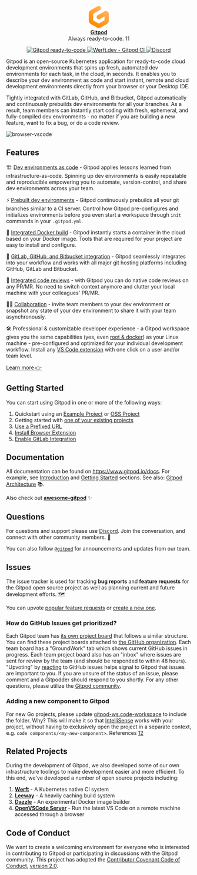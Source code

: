 <p align="center">
  <a href="https://www.gitpod.io">
    <img src="https://raw.githubusercontent.com/gitpod-io/gitpod/master/components/dashboard/src/icons/gitpod.svg" alt="Gitpod Logo" height="60" />
    <br />
    <strong>Gitpod</strong>
  </a>
  <br />
  <span>Always ready-to-code.</span> 11
</p>
<p align="center">
  <a href="https://gitpod.io/from-referrer/">
    <img src="https://img.shields.io/badge/Gitpod-ready--to--code-908a85?logo=gitpod" alt="Gitpod ready-to-code" />
  </a>
  <a href="https://werft.gitpod-dev.com/">
    <img src="https://img.shields.io/badge/Werft.dev-CI--builds-green" alt="Werft.dev - Gitpod CI" />
  </a>
  <a href="https://www.gitpod.io/chat">
    <img src="https://img.shields.io/discord/816244985187008514" alt="Discord" />
  </a>
</p>

Gitpod is an open-source Kubernetes application for ready-to-code cloud development environments that spins up fresh, automated dev environments
for each task, in the cloud, in seconds. It enables you to describe your dev environment as code and start instant, remote and cloud development environments directly from your browser or your Desktop IDE.

Tightly integrated with GitLab, GitHub, and Bitbucket, Gitpod automatically and continuously prebuilds dev environments for all your branches. As a result, team members can instantly start coding with fresh, ephemeral, and fully-compiled dev environments - no matter if you are building a new feature, want to fix a bug, or do a code review.

![browser-vscode](https://user-images.githubusercontent.com/22498066/135150975-23bba3a6-f099-48c5-83ed-a1a6627ff0e9.png)

## Features

🏗 [Dev environments as code](https://www.gitpod.io/docs/#-dev-environments-as-code) - Gitpod applies lessons learned from infrastructure-as-code. Spinning up dev environments is easily repeatable and reproducible empowering you to automate, version-control, and share dev environments across your team.

⚡️ [Prebuilt dev environments](https://www.gitpod.io/docs/#prebuilds) - Gitpod continuously prebuilds all your git branches similar to a CI server. Control how Gitpod pre-configures and initializes environments before you even start a workspace through `init` commands in your `.gitpod.yml`.

🐳 [Integrated Docker build](https://www.gitpod.io/docs/config-docker/) - Gitpod instantly starts a container in the cloud based on your Docker image. Tools that are required for your project are easy to install and configure.

👐 [GitLab, GitHub, and Bitbucket integration](https://www.gitpod.io/docs/integrations/) - Gitpod seamlessly integrates into your workflow and works with all major git hosting platforms including GitHub, GitLab and Bitbucket.

👀 [Integrated code reviews](https://www.gitpod.io/docs/context-urls#pullmerge-request-context) - with Gitpod you can do native code reviews on any PR/MR. No need to switch context anymore and clutter your local machine with your colleagues' PR/MR.

👯‍♀️ [Collaboration](https://www.gitpod.io/docs/sharing-and-collaboration/) - invite team members to your dev environment or snapshot any state of your dev environment to share it with your team asynchronously.

🛠 Professional & customizable developer experience - a Gitpod workspace gives you the same capabilities (yes, even [root & docker](https://www.gitpod.io/docs/config-docker#configure-a-custom-dockerfile)) as your Linux machine - pre-configured and optimized for your individual development workflow. Install any [VS Code extension](https://www.gitpod.io/docs/vscode-extensions/) with one click on a user and/or team level.

[Learn more 👉](https://www.gitpod.io/)

## Getting Started

You can start using Gitpod in one or more of the following ways:

1. Quickstart using an [Example Project](https://www.gitpod.io/docs/quickstart) or [OSS Project](https://contribute.dev/)
1. Getting started with [one of your existing projects](https://www.gitpod.io/docs/getting-started)
1. [Use a Prefixed URL](https://www.gitpod.io/docs/getting-started/#prefixed-url)
1. [Install Browser Extension](https://www.gitpod.io/docs/getting-started#browser-extension)
1. [Enable GitLab Integration](https://www.gitpod.io/docs/gitlab-integration#gitlab-integration)

## Documentation

All documentation can be found on https://www.gitpod.io/docs.
For example, see [Introduction](https://www.gitpod.io/docs) and [Getting Started](https://www.gitpod.io/docs/getting-started) sections. See also: [Gitpod Architecture](https://www.youtube.com/watch?v=svV-uE0Cdjk) 📚.

Also check out [**awesome-gitpod**](https://github.com/Gitpod-Samples/awesome-gitpod) ✨

## Questions

For questions and support please use [Discord](https://www.gitpod.io/chat).
Join the conversation, and connect with other community members. 💬

You can also follow [`@gitpod`](https://twitter.com/gitpod) for announcements and updates from our team.

## Issues

The issue tracker is used for tracking **bug reports** and **feature requests** for the Gitpod open source project as well as planning current and future development efforts. 🗺️

You can upvote [popular feature requests](https://github.com/gitpod-io/gitpod/issues?q=is%3Aissue+is%3Aopen+sort%3Areactions-%2B1-desc) or [create a new one](https://github.com/gitpod-io/gitpod/issues/new?template=feature_request.md).

### How do GitHub Issues get prioritized?

Each Gitpod team has [its own project board](https://github.com/orgs/gitpod-io/projects) that follows a similar structure. You can find these project boards attached to [the GitHub organization](https://github.com/gitpod-io). Each team board has a "GroundWork" tab which shows current GitHub issues in progress. Each team project board also has an "inbox" where issues are sent for review by the team (and should be responded to within 48 hours). "Upvoting" by [reacting](https://docs.github.com/en/rest/reference/reactions) to GitHub issues helps signal to Gitpod that issues are important to you. If you are unsure of the status of an issue, please comment and a Gitpodder should respond to you shortly. For any other questions, please utilize the [Gitpod community](https://www.gitpod.io/community).

### Adding a new component to Gitpod

For new Go projects, please update [gitpod-ws.code-workspace](./gitpod-ws.code-workspace) to include the folder. Why? This will make it so that [IntelliSense](https://code.visualstudio.com/docs/editor/intellisense) works with your project, without having to exclusively open the project in a separate context, e.g. `code components/<my-new-component>`. References [1](https://go.googlesource.com/tools/+/refs/heads/master/gopls/doc/workspace.md#multiple-workspace-folders)[2](https://code.visualstudio.com/docs/editor/multi-root-workspaces)

## Related Projects

During the development of Gitpod, we also developed some of our own infrastructure toolings to make development easier and more efficient.
To this end, we've developed a number of open source projects including:

1. [**Werft**](https://github.com/csweichel/werft) - A Kubernetes native CI system
1. [**Leeway**](https://github.com/gitpod-io/leeway) - A heavily caching build system
1. [**Dazzle**](https://github.com/gitpod-io/dazzle/) - An experimental Docker image builder
1. [**OpenVSCode Server**](https://github.com/gitpod-io/openvscode-server) - Run the latest VS Code on a remote machine accessed through a browser

## Code of Conduct

We want to create a welcoming environment for everyone who is interested in contributing to Gitpod or participating in discussions with the Gitpod community.
This project has adopted the [Contributor Covenant Code of Conduct](https://github.com/gitpod-io/.github/blob/main/CODE_OF_CONDUCT.md), [version 2.0](https://www.contributor-covenant.org/version/2/0/code_of_conduct/).
